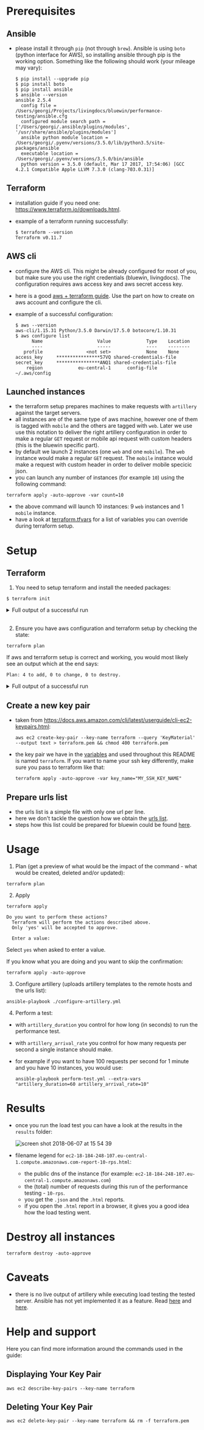 # Prerequisites

## Ansible

- please install it through `pip` (not through `brew`). Ansible is using `boto` (python interface for AWS), so installing ansible through pip is the working option. Something like the following should work (your mileage may vary):

  ```
  $ pip install --upgrade pip
  $ pip install boto
  $ pip install ansible
  $ ansible --version
  ansible 2.5.4
    config file = /Users/georgi/Projects/livingdocs/bluewin/performance-testing/ansible.cfg
    configured module search path = ['/Users/georgi/.ansible/plugins/modules', '/usr/share/ansible/plugins/modules']
    ansible python module location = /Users/georgi/.pyenv/versions/3.5.0/lib/python3.5/site-packages/ansible
    executable location = /Users/georgi/.pyenv/versions/3.5.0/bin/ansible
    python version = 3.5.0 (default, Mar 17 2017, 17:54:06) [GCC 4.2.1 Compatible Apple LLVM 7.3.0 (clang-703.0.31)]
  ```

## Terraform

- installation guide if you need one: https://www.terraform.io/downloads.html.
- example of a terraform running successfully:

  ```
  $ terraform --version
  Terraform v0.11.7
  ```

## AWS cli

- configure the AWS cli. This might be already configured for most of you, but make sure you use the right credentials (bluewin, livingdocs). The configuration requires aws access key and aws secret access key.
- here is a good [aws + terraform guide](https://hackernoon.com/introduction-to-aws-with-terraform-7a8daf261dc0). Use the part on how to create on aws account and configure the cli.
- example of a successful configuration:

  ```
  $ aws --version
  aws-cli/1.15.31 Python/3.5.0 Darwin/17.5.0 botocore/1.10.31
  $ aws configure list
        Name                    Value             Type    Location
        ----                    -----             ----    --------
     profile                <not set>             None    None
  access_key     ****************57VQ shared-credentials-file
  secret_key     ****************ANQ1 shared-credentials-file
      region             eu-central-1      config-file    ~/.aws/config
  ```


## Launched instances

- the terraform setup prepares machines to make requests with `artillery` against the target servers.
- all instances are of the same type of aws machine, however one of them is tagged with `mobile` and the others are tagged with `web`. Later we use use this notation to deliver the right artillery configuration in order to make a regular `GET` request or mobile api request with custom headers (this is the bluewin specific part).
- by default we launch 2 instances (one `web` and one `mobile`). The `web` instance would make a regular `GET` request. The `mobile` instance would make a request with custom header in order to deliver mobile specicic json.
- you can launch any number of instances (for example `10`) using the following command:

```
terraform apply -auto-approve -var count=10
```

- the above command will launch 10 instances: 9 `web` instances and 1 `mobile` instance.
- have a look at [terraform.tfvars](./terraform.tfvars) for a list of variables you can override during terraform setup.

# Setup

## Terraform

1. You need to setup terraform and install the needed packages:

```
$ terraform init
```

<details>
<summary>Full output of a successful run</summary>

```bash
Initializing provider plugins...
- Checking for available provider plugins on https://releases.hashicorp.com...
- Downloading plugin for provider "aws" (1.22.0)...

The following providers do not have any version constraints in configuration,
so the latest version was installed.

To prevent automatic upgrades to new major versions that may contain breaking
changes, it is recommended to add version = "..." constraints to the
corresponding provider blocks in configuration, with the constraint strings
suggested below.

* provider.aws: version = "~> 1.22"

Terraform has been successfully initialized!

You may now begin working with Terraform. Try running "terraform plan" to see
any changes that are required for your infrastructure. All Terraform commands
should now work.

If you ever set or change modules or backend configuration for Terraform,
rerun this command to reinitialize your working directory. If you forget, other
commands will detect it and remind you to do so if necessary
```
</details>

<br/>

2. Ensure you have aws configuration and terraform setup by checking the state:

```
terraform plan
```

If aws and terraform setup is correct and working, you would most likely see an output which at the end says:

```
Plan: 4 to add, 0 to change, 0 to destroy.
```

<details>
<summary>Full output of a successful run</summary>

```bash
$ terraform plan
Refreshing Terraform state in-memory prior to plan...
The refreshed state will be used to calculate this plan, but will not be
persisted to local or remote state storage.


------------------------------------------------------------------------

An execution plan has been generated and is shown below.
Resource actions are indicated with the following symbols:
  + create

Terraform will perform the following actions:

  + aws_default_vpc.default
      id:                                    <computed>
      assign_generated_ipv6_cidr_block:      <computed>
      cidr_block:                            <computed>
      default_network_acl_id:                <computed>
      default_route_table_id:                <computed>
      default_security_group_id:             <computed>
      dhcp_options_id:                       <computed>
      enable_classiclink:                    <computed>
      enable_classiclink_dns_support:        <computed>
      enable_dns_hostnames:                  <computed>
      enable_dns_support:                    "true"
      instance_tenancy:                      <computed>
      ipv6_association_id:                   <computed>
      ipv6_cidr_block:                       <computed>
      main_route_table_id:                   <computed>

  + aws_instance.web-performance-test[0]
      id:                                    <computed>
      ami:                                   "ami-c7e0c82c"
      associate_public_ip_address:           <computed>
      availability_zone:                     <computed>
      ebs_block_device.#:                    <computed>
      ephemeral_block_device.#:              <computed>
      get_password_data:                     "false"
      instance_state:                        <computed>
      instance_type:                         "t2.micro"
      ipv6_address_count:                    <computed>
      ipv6_addresses.#:                      <computed>
      key_name:                              "terraform"
      network_interface.#:                   <computed>
      network_interface_id:                  <computed>
      password_data:                         <computed>
      placement_group:                       <computed>
      primary_network_interface_id:          <computed>
      private_dns:                           <computed>
      private_ip:                            <computed>
      public_dns:                            <computed>
      public_ip:                             <computed>
      root_block_device.#:                   <computed>
      security_groups.#:                     "1"
      security_groups.1271829205:            "with-ssh-security-group"
      source_dest_check:                     "true"
      subnet_id:                             <computed>
      tags.%:                                "1"
      tags.Name:                             "web-performance-test"
      tenancy:                               <computed>
      user_data:                             "8ad701e23aad06df493cc1291465222a8155b4c5"
      volume_tags.%:                         <computed>
      vpc_security_group_ids.#:              <computed>

  + aws_instance.web-performance-test[1]
      id:                                    <computed>
      ami:                                   "ami-c7e0c82c"
      associate_public_ip_address:           <computed>
      availability_zone:                     <computed>
      ebs_block_device.#:                    <computed>
      ephemeral_block_device.#:              <computed>
      get_password_data:                     "false"
      instance_state:                        <computed>
      instance_type:                         "t2.micro"
      ipv6_address_count:                    <computed>
      ipv6_addresses.#:                      <computed>
      key_name:                              "terraform"
      network_interface.#:                   <computed>
      network_interface_id:                  <computed>
      password_data:                         <computed>
      placement_group:                       <computed>
      primary_network_interface_id:          <computed>
      private_dns:                           <computed>
      private_ip:                            <computed>
      public_dns:                            <computed>
      public_ip:                             <computed>
      root_block_device.#:                   <computed>
      security_groups.#:                     "1"
      security_groups.1271829205:            "with-ssh-security-group"
      source_dest_check:                     "true"
      subnet_id:                             <computed>
      tags.%:                                "1"
      tags.Name:                             "web-performance-test"
      tenancy:                               <computed>
      user_data:                             "8ad701e23aad06df493cc1291465222a8155b4c5"
      volume_tags.%:                         <computed>
      vpc_security_group_ids.#:              <computed>

  + aws_security_group.with_ssh
      id:                                    <computed>
      arn:                                   <computed>
      description:                           "Managed by Terraform"
      egress.#:                              "1"
      egress.482069346.cidr_blocks.#:        "1"
      egress.482069346.cidr_blocks.0:        "0.0.0.0/0"
      egress.482069346.description:          ""
      egress.482069346.from_port:            "0"
      egress.482069346.ipv6_cidr_blocks.#:   "0"
      egress.482069346.prefix_list_ids.#:    "0"
      egress.482069346.protocol:             "-1"
      egress.482069346.security_groups.#:    "0"
      egress.482069346.self:                 "false"
      egress.482069346.to_port:              "0"
      ingress.#:                             "1"
      ingress.2541437006.cidr_blocks.#:      "1"
      ingress.2541437006.cidr_blocks.0:      "0.0.0.0/0"
      ingress.2541437006.description:        ""
      ingress.2541437006.from_port:          "22"
      ingress.2541437006.ipv6_cidr_blocks.#: "0"
      ingress.2541437006.protocol:           "tcp"
      ingress.2541437006.security_groups.#:  "0"
      ingress.2541437006.self:               "false"
      ingress.2541437006.to_port:            "22"
      name:                                  "with-ssh-security-group"
      owner_id:                              <computed>
      revoke_rules_on_delete:                "false"
      vpc_id:                                "${aws_default_vpc.default.id}"


Plan: 4 to add, 0 to change, 0 to destroy.

------------------------------------------------------------------------

Note: You didn't specify an "-out" parameter to save this plan, so Terraform
can't guarantee that exactly these actions will be performed if
"terraform apply" is subsequently run.
```

</details>

## Create a new key pair

- taken from https://docs.aws.amazon.com/cli/latest/userguide/cli-ec2-keypairs.html:

  ```
  aws ec2 create-key-pair --key-name terraform --query 'KeyMaterial' --output text > terraform.pem && chmod 400 terraform.pem
  ```

- the key pair we have in the [variables](./variables.tfvars) and used throughout this README is named `terraform`. If you want to name your ssh key differently, make sure you pass to terraform like that:

  ```
  terraform apply -auto-approve -var key_name="MY_SSH_KEY_NAME"
  ```

## Prepare urls list

- the urls list is a simple file with only one url per line.
- here we don't tackle the question how we obtain the [urls list](./provision/urls.txt).
- steps how this list could be prepared for bluewin could be found [here](https://github.com/upfrontIO/team/blob/master/Coding/Performance/prepare-urls.md).

# Usage

1. Plan (get a preview of what would be the impact of the command - what would be created, deleted and/or updated):

```
terraform plan
```

2. Apply

```
terraform apply

Do you want to perform these actions?
  Terraform will perform the actions described above.
  Only 'yes' will be accepted to approve.

  Enter a value:
```

Select `yes` when asked to enter a value.

If you know what you are doing and you want to skip the confirmation:

```
terraform apply -auto-approve
```

3. Configure artillery (uploads artillery templates to the remote hosts and the urls list):

```
ansible-playbook ./configure-artillery.yml
```

4. Perform a test:

- with `artillery_duration` you control for how long (in seconds) to run the performance test. 
- with `artillery_arrival_rate` you control for how many requests per second a single instance should make. 
- for example if you want to have 100 requests per second for 1 minute and you have 10 instances, you would use:

  ```
  ansible-playbook perform-test.yml --extra-vars "artillery_duration=60 artillery_arrival_rate=10"
  ```

# Results

- once you run the load test you can have a look at the results in the `results` folder:

  ![screen shot 2018-06-07 at 15 54 39](https://user-images.githubusercontent.com/1632188/41103871-787b7802-6a6a-11e8-92d6-34395e1e80dd.png)

- filename legend for `ec2-18-184-248-107.eu-central-1.compute.amazonaws.com-report-10-rps.html`:
  - the public dns of the instance (for example: `ec2-18-184-248-107.eu-central-1.compute.amazonaws.com`)
  - the (total) number of requests during this run of the performance testing - `10-rps`.
  - you get the `.json` and the `.html` reports.
  - if you open the `.html` report in a browser, it gives you a good idea how the load testing went.

# Destroy all instances

```
terraform destroy -auto-approve
```

# Caveats

- there is no live output of artillery while executing load testing the tested server. Ansible has not yet implemented it as a feature. Read [here](https://github.com/ansible/ansible/issues/3887) and [here](https://github.com/ansible/ansible/issues/4870).

# Help and support

Here you can find more information around the commands used in the guide:

## Displaying Your Key Pair

```
aws ec2 describe-key-pairs --key-name terraform
```

## Deleting Your Key Pair

```
aws ec2 delete-key-pair --key-name terraform && rm -f terraform.pem
```
